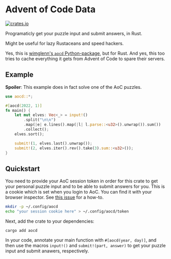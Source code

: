# Advent of Code Data

[![crates.io](https://img.shields.io/crates/v/aocd)](https://crates.io/crates/aocd)

Programaticly get your puzzle input and submit answers, in Rust.

Might be useful for lazy Rustaceans and speed hackers.

Yes, this is [wimglenn's `aocd` Python-package](https://github.com/wimglenn/advent-of-code-data), but for Rust. And
yes, this too tries to cache everything it gets from Advent of Code to spare their servers.

## Example

**Spoiler**: This example does in fact solve one of the AoC puzzles.

```rust
use aocd::*;

#[aocd(2022, 1)]
fn main() {
    let mut elves: Vec<_> = input!()
        .split("\n\n")
        .map(|e| e.lines().map(|l| l.parse::<u32>().unwrap()).sum())
        .collect();
    elves.sort();

    submit!(1, elves.last().unwrap());
    submit!(2, elves.iter().rev().take(3).sum::<u32>());
}
```

## Quickstart

You need to provide your AoC session token in order for this crate to get your personal puzzle input and to be able to
submit answers for you. This is a cookie which is set when you login to AoC. You can find it with your browser
inspector. See [this issue](https://github.com/wimglenn/advent-of-code/issues/1) for a how-to.

```bash
mkdir -p ~/.config/aocd
echo "your session cookie here" > ~/.config/aocd/token
```

Next, add the crate to your dependencies:
```
cargo add aocd
```

In your code, annotate your main function with `#[aocd(year, day)]`, and then use the macros `input!()` and
`submit!(part, answer)` to get your puzzle input and submit anawers, respectively.
